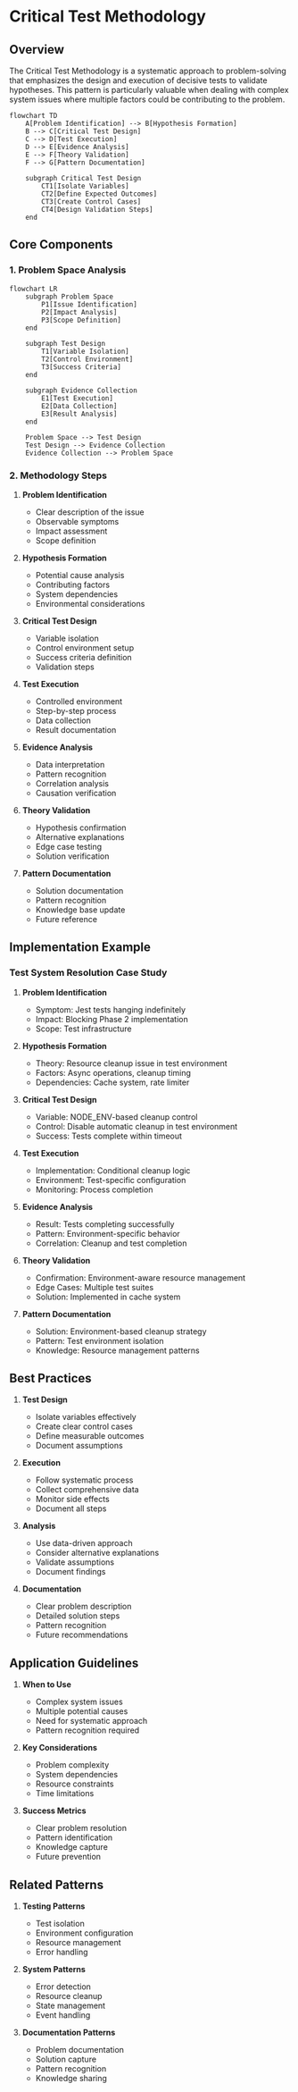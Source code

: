 # Critical Test Methodology

## Overview

The Critical Test Methodology is a systematic approach to problem-solving that emphasizes the design and execution of decisive tests to validate hypotheses. This pattern is particularly valuable when dealing with complex system issues where multiple factors could be contributing to the problem.

```mermaid
flowchart TD
    A[Problem Identification] --> B[Hypothesis Formation]
    B --> C[Critical Test Design]
    C --> D[Test Execution]
    D --> E[Evidence Analysis]
    E --> F[Theory Validation]
    F --> G[Pattern Documentation]

    subgraph Critical Test Design
        CT1[Isolate Variables]
        CT2[Define Expected Outcomes]
        CT3[Create Control Cases]
        CT4[Design Validation Steps]
    end
```

## Core Components

### 1. Problem Space Analysis
```mermaid
flowchart LR
    subgraph Problem Space
        P1[Issue Identification]
        P2[Impact Analysis]
        P3[Scope Definition]
    end

    subgraph Test Design
        T1[Variable Isolation]
        T2[Control Environment]
        T3[Success Criteria]
    end

    subgraph Evidence Collection
        E1[Test Execution]
        E2[Data Collection]
        E3[Result Analysis]
    end

    Problem Space --> Test Design
    Test Design --> Evidence Collection
    Evidence Collection --> Problem Space
```

### 2. Methodology Steps

1. **Problem Identification**
   - Clear description of the issue
   - Observable symptoms
   - Impact assessment
   - Scope definition

2. **Hypothesis Formation**
   - Potential cause analysis
   - Contributing factors
   - System dependencies
   - Environmental considerations

3. **Critical Test Design**
   - Variable isolation
   - Control environment setup
   - Success criteria definition
   - Validation steps

4. **Test Execution**
   - Controlled environment
   - Step-by-step process
   - Data collection
   - Result documentation

5. **Evidence Analysis**
   - Data interpretation
   - Pattern recognition
   - Correlation analysis
   - Causation verification

6. **Theory Validation**
   - Hypothesis confirmation
   - Alternative explanations
   - Edge case testing
   - Solution verification

7. **Pattern Documentation**
   - Solution documentation
   - Pattern recognition
   - Knowledge base update
   - Future reference

## Implementation Example

### Test System Resolution Case Study

1. **Problem Identification**
   - Symptom: Jest tests hanging indefinitely
   - Impact: Blocking Phase 2 implementation
   - Scope: Test infrastructure

2. **Hypothesis Formation**
   - Theory: Resource cleanup issue in test environment
   - Factors: Async operations, cleanup timing
   - Dependencies: Cache system, rate limiter

3. **Critical Test Design**
   - Variable: NODE_ENV-based cleanup control
   - Control: Disable automatic cleanup in test environment
   - Success: Tests complete within timeout

4. **Test Execution**
   - Implementation: Conditional cleanup logic
   - Environment: Test-specific configuration
   - Monitoring: Process completion

5. **Evidence Analysis**
   - Result: Tests completing successfully
   - Pattern: Environment-specific behavior
   - Correlation: Cleanup and test completion

6. **Theory Validation**
   - Confirmation: Environment-aware resource management
   - Edge Cases: Multiple test suites
   - Solution: Implemented in cache system

7. **Pattern Documentation**
   - Solution: Environment-based cleanup strategy
   - Pattern: Test environment isolation
   - Knowledge: Resource management patterns

## Best Practices

1. **Test Design**
   - Isolate variables effectively
   - Create clear control cases
   - Define measurable outcomes
   - Document assumptions

2. **Execution**
   - Follow systematic process
   - Collect comprehensive data
   - Monitor side effects
   - Document all steps

3. **Analysis**
   - Use data-driven approach
   - Consider alternative explanations
   - Validate assumptions
   - Document findings

4. **Documentation**
   - Clear problem description
   - Detailed solution steps
   - Pattern recognition
   - Future recommendations

## Application Guidelines

1. **When to Use**
   - Complex system issues
   - Multiple potential causes
   - Need for systematic approach
   - Pattern recognition required

2. **Key Considerations**
   - Problem complexity
   - System dependencies
   - Resource constraints
   - Time limitations

3. **Success Metrics**
   - Clear problem resolution
   - Pattern identification
   - Knowledge capture
   - Future prevention

## Related Patterns

1. **Testing Patterns**
   - Test isolation
   - Environment configuration
   - Resource management
   - Error handling

2. **System Patterns**
   - Error detection
   - Resource cleanup
   - State management
   - Event handling

3. **Documentation Patterns**
   - Problem documentation
   - Solution capture
   - Pattern recognition
   - Knowledge sharing
